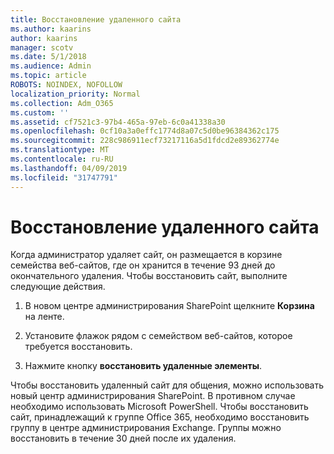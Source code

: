 ```yaml
---
title: Восстановление удаленного сайта
ms.author: kaarins
author: kaarins
manager: scotv
ms.date: 5/1/2018
ms.audience: Admin
ms.topic: article
ROBOTS: NOINDEX, NOFOLLOW
localization_priority: Normal
ms.collection: Adm_O365
ms.custom: ''
ms.assetid: cf7521c3-97b4-465a-97eb-6c0a41338a30
ms.openlocfilehash: 0cf10a3a0effc1774d8a07c5d0be96384362c175
ms.sourcegitcommit: 228c986911ecf73217116a5d1fdcd2e89362774e
ms.translationtype: MT
ms.contentlocale: ru-RU
ms.lasthandoff: 04/09/2019
ms.locfileid: "31747791"
---
```

# <a name="restore-a-deleted-site"></a>Восстановление удаленного сайта

Когда администратор удаляет сайт, он размещается в корзине семейства веб-сайтов, где он хранится в течение 93 дней до окончательного удаления. Чтобы восстановить сайт, выполните следующие действия.
  
1. В новом центре администрирования SharePoint щелкните **Корзина** на ленте. 
    
2. Установите флажок рядом с семейством веб-сайтов, которое требуется восстановить.
    
3. Нажмите кнопку **восстановить удаленные элементы**.
    
Чтобы восстановить удаленный сайт для общения, можно использовать новый центр администрирования SharePoint. В противном случае необходимо использовать Microsoft PowerShell. Чтобы восстановить сайт, принадлежащий к группе Office 365, необходимо восстановить группу в центре администрирования Exchange. Группы можно восстановить в течение 30 дней после их удаления.
  

